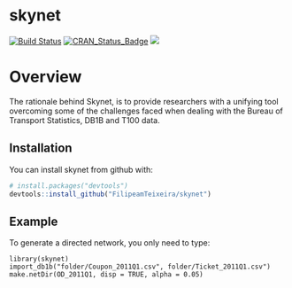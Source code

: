 
<!-- README.md is generated from README.Rmd. Please edit that file -->
skynet
======

[![Build Status](https://travis-ci.org/FilipeamTeixeira/skynet.svg?branch=master)](https://travis-ci.org/FilipeamTeixeira/skynet.svg?branch=master) [![CRAN\_Status\_Badge](http://www.r-pkg.org/badges/version/skynet)](https://cran.r-project.org/package=skynet) ![](https://cranlogs.r-pkg.org/badges/grand-total/skynet?color=brightgreen)

Overview
========

The rationale behind Skynet, is to provide researchers with a unifying tool overcoming some of the challenges faced when dealing with the Bureau of Transport Statistics, DB1B and T100 data.

Installation
------------

You can install skynet from github with:

``` r
# install.packages("devtools")
devtools::install_github("FilipeamTeixeira/skynet")
```

Example
-------

To generate a directed network, you only need to type:

    library(skynet)
    import_db1b("folder/Coupon_2011Q1.csv", folder/Ticket_2011Q1.csv")
    make.netDir(OD_2011Q1, disp = TRUE, alpha = 0.05)
